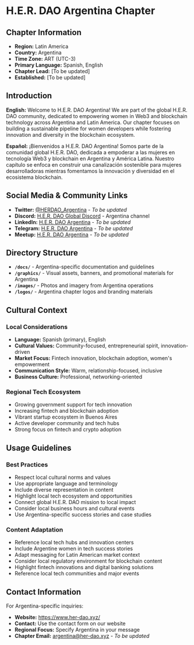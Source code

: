 # H.E.R. DAO Argentina Chapter

## Chapter Information

- **Region:** Latin America
- **Country:** Argentina
- **Time Zone:** ART (UTC-3)
- **Primary Language:** Spanish, English
- **Chapter Lead:** [To be updated]
- **Established:** [To be updated]

## Introduction

**English:**
Welcome to H.E.R. DAO Argentina! We are part of the global H.E.R. DAO community, dedicated to empowering women in Web3 and blockchain technology across Argentina and Latin America. Our chapter focuses on building a sustainable pipeline for women developers while fostering innovation and diversity in the blockchain ecosystem.

**Español:**
¡Bienvenidos a H.E.R. DAO Argentina! Somos parte de la comunidad global H.E.R. DAO, dedicada a empoderar a las mujeres en tecnología Web3 y blockchain en Argentina y América Latina. Nuestro capítulo se enfoca en construir una canalización sostenible para mujeres desarrolladoras mientras fomentamos la innovación y diversidad en el ecosistema blockchain.

## Social Media & Community Links

- **Twitter:** [@HERDAO_Argentina](https://twitter.com/HERDAO_Argentina) - *To be updated*
- **Discord:** [H.E.R. DAO Global Discord](https://discord.gg/her-dao) - Argentina channel
- **LinkedIn:** [H.E.R. DAO Argentina](https://linkedin.com/company/her-dao-argentina) - *To be updated*
- **Telegram:** [H.E.R. DAO Argentina](https://t.me/herdao_argentina) - *To be updated*
- **Meetup:** [H.E.R. DAO Argentina](https://meetup.com/her-dao-argentina) - *To be updated*

## Directory Structure

- **`/docs/`** - Argentina-specific documentation and guidelines
- **`/graphics/`** - Visual assets, banners, and promotional materials for Argentina
- **`/images/`** - Photos and imagery from Argentina operations
- **`/logos/`** - Argentina chapter logos and branding materials

## Cultural Context

### Local Considerations
- **Language:** Spanish (primary), English
- **Cultural Values:** Community-focused, entrepreneurial spirit, innovation-driven
- **Market Focus:** Fintech innovation, blockchain adoption, women's empowerment
- **Communication Style:** Warm, relationship-focused, inclusive
- **Business Culture:** Professional, networking-oriented

### Regional Tech Ecosystem
- Growing government support for tech innovation
- Increasing fintech and blockchain adoption
- Vibrant startup ecosystem in Buenos Aires
- Active developer community and tech hubs
- Strong focus on fintech and crypto adoption

## Usage Guidelines

### Best Practices
- Respect local cultural norms and values
- Use appropriate language and terminology
- Include diverse representation in content
- Highlight local tech ecosystem and opportunities
- Connect global H.E.R. DAO mission to local impact
- Consider local business hours and cultural events
- Use Argentina-specific success stories and case studies

### Content Adaptation
- Reference local tech hubs and innovation centers
- Include Argentine women in tech success stories
- Adapt messaging for Latin American market context
- Consider local regulatory environment for blockchain content
- Highlight fintech innovations and digital banking solutions
- Reference local tech communities and major events

## Contact Information

For Argentina-specific inquiries:
- **Website:** https://www.her-dao.xyz/
- **Contact:** Use the contact form on our website
- **Regional Focus:** Specify Argentina in your message
- **Chapter Email:** argentina@her-dao.xyz - *To be updated*
